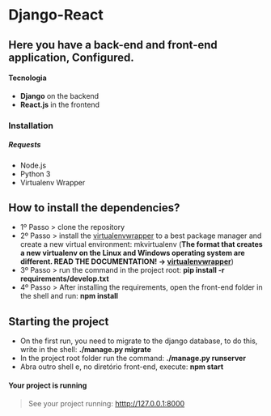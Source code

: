 # Django-React

## Here you have a back-end and front-end application, Configured.

#### Tecnologia
- **Django** on the backend
- **React.js** in the frontend

### Installation
##### Requests
- Node.js
- Python 3
- Virtualenv Wrapper

## How to install the dependencies?
- 1º Passo > clone the repository
- 2º Passo > install the [virtualenvwrapper](https://virtualenvwrapper.readthedocs.io/en/latest/) to a best package manager and create a new virtual environment: mkvirtualenv <virtualenvname> (**The format that creates a new virtualenv on the Linux and Windows operating system are different. READ THE DOCUMENTATION! -> [virtualenvwrapper](https://virtualenvwrapper.readthedocs.io/en/latest/)**)
- 3º Passo > run the command in the project root: **pip install -r requirements/develop.txt**
- 4º Passo > After installing the requirements, open the front-end folder in the shell and run: **npm install**
  
## Starting the project
- On the first run, you need to migrate to the django database, to do this, write in the shell: **./manage.py migrate**
- In the project root folder run the command: **./manage.py runserver**
- Abra outro shell e, no diretório front-end, execute: **npm start**

#### Your project is running
> See your project running: [htttp://127.0.0.1:8000](http://127.0.0.1:8000)

